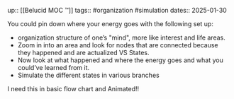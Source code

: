 up:: [[Belucid MOC ™]]
tags:: #organization #simulation
dates:: 2025-01-30

You could pin down where your energy goes with the following set up:

- organization structure of one’s "mind", more like interest and life areas.
- Zoom in into an area and look for nodes that are connected because they happened and are actualized VS States.
- Now look at what happened and where the energy goes and what you could’ve learned from it.
- Simulate the different states in various branches 

I need this in basic flow chart and Animated!!
